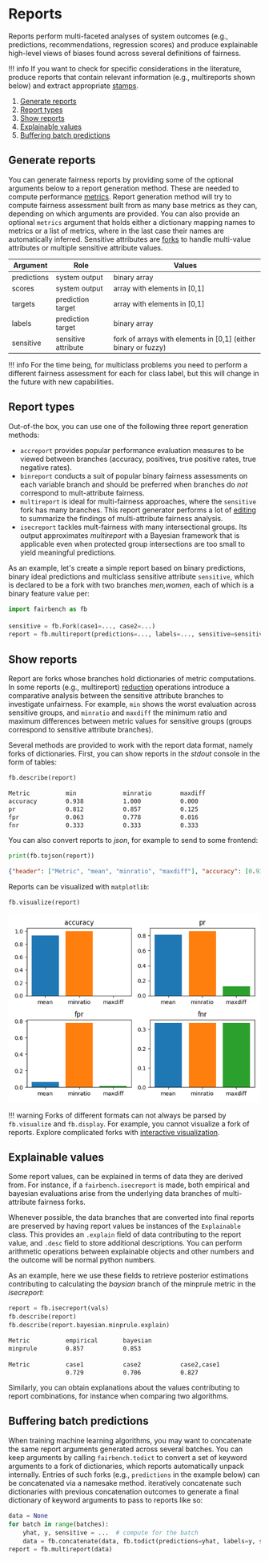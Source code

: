 # Reports

Reports perform multi-faceted analyses of system outcomes
(e.g., predictions, recommendations, regression scores)
and produce explainable high-level views of biases found
across several definitions of fairness. 

!!! info
    If you want to check for specific considerations
    in the literature, produce reports that contain
    relevant information (e.g., multireports shown below)
    and extract appropriate [stamps](modelcards.md#stamps).

1. [Generate reports](#generate-reports)
2. [Report types](#report-types)
3. [Show reports](#show-reports)
4. [Explainable values](#explainable-values)
5. [Buffering batch predictions](#buffering-batch-predictions)

## Generate reports

You can generate 
fairness reports by providing some
of the optional arguments below to a report
generation method. These are needed to compute
performance [metrics](../advanced/metrics.md).
Report generation method will try to compute fairness
assessment built from as many base metrics as they can,
depending on which arguments are provided.
You can also provide an optional `metrics`
argument that holds either 
a dictionary mapping names to metrics
or a list of metrics, where
in the last case their names are automatically inferred.
Sensitive attributes are [forks](forks.md)
to handle multi-value attributes or multiple
sensitive attribute values. 

| Argument    | Role                | Values                                                         |
|-------------|---------------------|----------------------------------------------------------------|
| predictions | system output       | binary array                                                   |
| scores      | system output       | array with elements in [0,1]                                   |
| targets     | prediction target   | array with elements in [0,1]                                   |      
| labels      | prediction target   | binary array                                                   | 
| sensitive   | sensitive attribute | fork of arrays with elements in [0,1] (either binary or fuzzy) |

!!! info
    For the time being, for multiclass problems 
    you need to perform a different fairness assessment for each
    for class label, but this will change in the future with
    new capabilities.

## Report types

Out-of-the box, you can use one of the following three
report generation methods:

- `accreport` provides popular performance evaluation measures to be viewed between branches (accuracy, positives, true positive rates, true negative rates).
- `binreport` conducts a suit of popular binary fairness assessments on each variable branch and should be preferred when branches do *not* correspond to mult-attribute fairness.
- `multireport` is ideal for multi-fairness approaches, where the `sensitive` fork has many branches. This report generator performs a lot of [editing](../advanced/manipulation.md) to summarize the findings of multi-attribute fairness analysis.
- `isecreport` tackles mult-fairness with many intersectional groups. Its output approximates *multireport* with a Bayesian framework that is applicable even when protected group intersections are too small to yield meaningful predictions.

As an example, let's create a simple report
based on binary predictions, binary
ideal predictions and multiclass
sensitive attribute `sensitive`, which is
declared to be a fork with two branches
*men,women*, each of which is a binary
feature value per:

```python
import fairbench as fb

sensitive = fb.Fork(case1=..., case2=...)
report = fb.multireport(predictions=..., labels=..., sensitive=sensitive)
```


## Show reports

Report are forks whose branches hold dictionaries of
metric computations. In some reports (e.g., multireport)
[reduction](../advanced/manipulation.md)
operations introduce a comparative analysis
between the sensitive attribute branches to investigate
unfairness. For example, `min` shows the worst evaluation
across sensitive groups, 
and `minratio` and `maxdiff` the minimum ratio
and maximum differences between metric values for 
sensitive groups (groups correspond to sensitive 
attribute branches).

Several methods are provided to
work with the report data format, namely 
forks of dictionaries. First, you can show 
reports in the *stdout* console in the form
of tables:

```python
fb.describe(report)  
```

```
Metric          min             minratio        maxdiff        
accuracy        0.938           1.000           0.000          
pr              0.812           0.857           0.125          
fpr             0.063           0.778           0.016          
fnr             0.333           0.333           0.333  
```

You can also convert reports to *json*, for example 
to send to some frontend:

```python
print(fb.tojson(report))
```

```json
{"header": ["Metric", "mean", "minratio", "maxdiff"], "accuracy": [0.9375, 1.0, 0.0], "pr": [0.8125, 0.8571428571428571, 0.125], "fpr": [0.06349206349206349, 0.7777777777777778, 0.015873015873015872], "fnr": [0.3333333333333333, 0.3333333333333333, 0.33333333333333337]}
```

Reports can be visualized  with `matplotlib`:
```python
fb.visualize(report)
```


![report example](reports.png)

!!! warning 
    Forks of different formats can not always
    be parsed by `fb.visualize` and `fb.display`.
    For example, you cannot visualize a fork of reports.
    Explore complicated forks with
    [interactive visualization](interactive.md).


## Explainable values

Some report values, can be explained 
in terms of data they are derived from.
For instance, if a `fairbench.isecreport` is made, both
empirical and bayesian evaluations arise from the underlying
data branches of multi-attribute fairness forks.

Whenever possible, the data branches that are converted
into final reports are preserved by having report values
be instances of the `Explainable` class.
This provides an `.explain` field of data contributing
to the report value, and `.desc` field to store additional 
descriptions. You can perform arithmetic operations
between explainable objects and other numbers and the
outcome will be normal python numbers.

As an example, here we use these fields
to retrieve posterior estimations contributing to
calculating the *baysian* branch of the minprule
metric in the *isecreport*:

```python
report = fb.isecreport(vals)
fb.describe(report)
fb.describe(report.bayesian.minprule.explain)
```
```
Metric          empirical       bayesian       
minprule        0.857           0.853          

Metric          case1           case2           case2,case1    
                0.729           0.706           0.827     
```


Similarly, you can obtain explanations about the values
contributing to report combinations, for instance
when comparing two algorithms.


## Buffering batch predictions

When training machine learning algorithms, you may want
to concatenate the same report arguments generated across 
several batches. You can keep arguments by calling
`fairbench.todict` to convert a set of keyword arguments
to a fork of dictionaries, which reports
automatically unpack internally.
Entries of such forks (e.g.,
`predictions` in the example below) can be concatenated
via a namesake method. iteratively concatenate such dictionaries
with previous concatenation outcomes to generate a final
dictionary of keyword arguments to pass to reports like so:

```python
data = None
for batch in range(batches):
    yhat, y, sensitive = ...  # compute for the batch
    data = fb.concatenate(data, fb.todict(predictions=yhat, labels=y, sensitive=sensitive))
report = fb.multireport(data)
```
